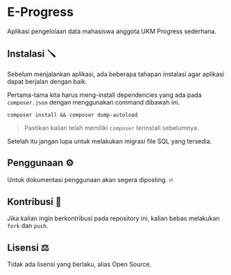 # E-Progress

Aplikasi pengelolaan data mahasiswa anggota UKM Progress sederhana.

## Instalasi 🪛

Sebelum menjalankan aplikasi, ada beberapa tahapan instalasi agar
aplikasi dapat berjalan dengan baik.

Pertama-tama kita harus meng-install dependencies yang ada pada
`composer.json` dengan menggunakan command dibawah ini.

```shell
composer install && composer dump-autoload
```

> Pastikan kalian telah memiliki `composer`
> terinstall sebelumnya.

Setelah itu jangan lupa untuk melakukan migrasi file SQL yang tersedia.

## Penggunaan ⚙️

Untuk dokumentasi penggunaan akan segera diposting. 🔥

## Kontribusi 🌱

Jika kalian ingin berkontribusi pada repository ini, kalian bebas melakukan `fork` dan `push`.

## Lisensi ⚖️

Tidak ada lisensi yang berlaku, alias Open Source.
